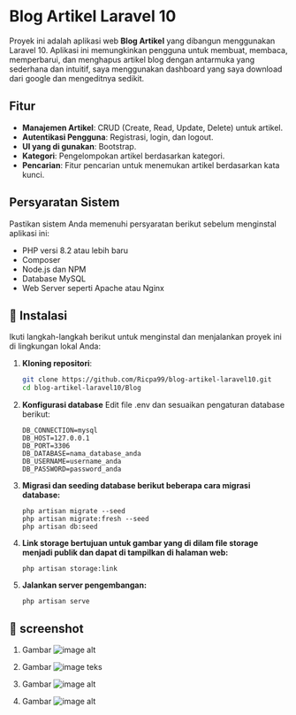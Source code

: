 # Blog Artikel Laravel 10

Proyek ini adalah aplikasi web **Blog Artikel** yang dibangun menggunakan Laravel 10. Aplikasi ini memungkinkan pengguna untuk membuat, membaca, memperbarui, dan menghapus artikel blog dengan antarmuka yang sederhana dan intuitif, saya menggunakan dashboard yang saya download dari google dan mengeditnya sedikit.

## Fitur

- **Manajemen Artikel**: CRUD (Create, Read, Update, Delete) untuk artikel.
- **Autentikasi Pengguna**: Registrasi, login, dan logout.
- **UI yang di gunakan**: Bootstrap.
- **Kategori**: Pengelompokan artikel berdasarkan kategori.
- **Pencarian**: Fitur pencarian untuk menemukan artikel berdasarkan kata kunci.

## Persyaratan Sistem

Pastikan sistem Anda memenuhi persyaratan berikut sebelum menginstal aplikasi ini:

- PHP versi 8.2 atau lebih baru
- Composer
- Node.js dan NPM
- Database MySQL
- Web Server seperti Apache atau Nginx

## 🔧 Instalasi

Ikuti langkah-langkah berikut untuk menginstal dan menjalankan proyek ini di lingkungan lokal Anda:

1. **Kloning repositori**:

   ```bash
   git clone https://github.com/Ricpa99/blog-artikel-laravel10.git
   cd blog-artikel-laravel10/Blog
    ```
2. **Konfigurasi database**
Edit file .env dan sesuaikan pengaturan database berikut:

    ```
    DB_CONNECTION=mysql
    DB_HOST=127.0.0.1
    DB_PORT=3306
    DB_DATABASE=nama_database_anda
    DB_USERNAME=username_anda
    DB_PASSWORD=password_anda
    ```
3. **Migrasi dan seeding database berikut beberapa cara migrasi database:**
    ```
    php artisan migrate --seed
    php artisan migrate:fresh --seed
    php artisan db:seed
    ```
4. **Link storage bertujuan untuk gambar yang di dilam file storage menjadi publik dan dapat di tampilkan di halaman web:**
    ```
    php artisan storage:link
    ```
5. **Jalankan server pengembangan:**
    ```
    php artisan serve
    ```
## 📸 screenshot
1. Gambar
   ![image alt](https://github.com/Ricpa99/blog-artikel-larevel10/blob/ff37a7d4ba252c465c87b3af95b56c02fc927999/img/register.png)

2. Gambar
      ![image teks](https://github.com/Ricpa99/blog-artikel-larevel10/blob/8df22595466fedf69b0668d784f72a66a647672d/img/home.png)

3. Gambar
   ![image alt](https://github.com/Ricpa99/blog-artikel-larevel10/blob/757fac7529cb56fd321cbad84e457c536d74fdb7/img/crud%20post.png)

4. Gambar
![image alt](https://github.com/Ricpa99/blog-artikel-larevel10/blob/757fac7529cb56fd321cbad84e457c536d74fdb7/img/dashboard%20list%20post.png)
